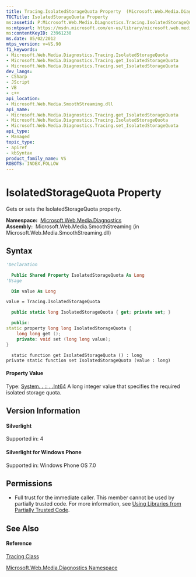 ```yaml
---
title: Tracing.IsolatedStorageQuota Property  (Microsoft.Web.Media.Diagnostics)
TOCTitle: IsolatedStorageQuota Property
ms:assetid: P:Microsoft.Web.Media.Diagnostics.Tracing.IsolatedStorageQuota
ms:mtpsurl: https://msdn.microsoft.com/en-us/library/microsoft.web.media.diagnostics.tracing.isolatedstoragequota(v=VS.90)
ms:contentKeyID: 23961230
ms.date: 05/02/2012
mtps_version: v=VS.90
f1_keywords:
- Microsoft.Web.Media.Diagnostics.Tracing.IsolatedStorageQuota
- Microsoft.Web.Media.Diagnostics.Tracing.get_IsolatedStorageQuota
- Microsoft.Web.Media.Diagnostics.Tracing.set_IsolatedStorageQuota
dev_langs:
- CSharp
- JScript
- VB
- c++
api_location:
- Microsoft.Web.Media.SmoothStreaming.dll
api_name:
- Microsoft.Web.Media.Diagnostics.Tracing.get_IsolatedStorageQuota
- Microsoft.Web.Media.Diagnostics.Tracing.IsolatedStorageQuota
- Microsoft.Web.Media.Diagnostics.Tracing.set_IsolatedStorageQuota
api_type:
- Managed
topic_type:
- apiref
- kbSyntax
product_family_name: VS
ROBOTS: INDEX,FOLLOW
---
```


# IsolatedStorageQuota Property

Gets or sets the IsolatedStorageQuota property.

**Namespace:**  [Microsoft.Web.Media.Diagnostics](microsoft-web-media-diagnostics-namespace_1.md)  
**Assembly:**  Microsoft.Web.Media.SmoothStreaming (in Microsoft.Web.Media.SmoothStreaming.dll)

## Syntax

``` vb
'Declaration

  Public Shared Property IsolatedStorageQuota As Long
'Usage

  Dim value As Long

value = Tracing.IsolatedStorageQuota
```

``` csharp
  public static long IsolatedStorageQuota { get; private set; }
```

``` c++
  public:
static property long long IsolatedStorageQuota {
    long long get ();
    private: void set (long long value);
}
```

``` jscript
  static function get IsolatedStorageQuota () : long
private static function set IsolatedStorageQuota (value : long)
```

#### Property Value

Type: [System. . :: . .Int64](https://msdn.microsoft.com/en-us/library/6yy583ek\(v=vs.90\))  
A long integer value that specifies the required isolated storage quota.  

## Version Information

#### Silverlight

Supported in: 4  

#### Silverlight for Windows Phone

Supported in: Windows Phone OS 7.0  

## Permissions

  - Full trust for the immediate caller. This member cannot be used by partially trusted code. For more information, see [Using Libraries from Partially Trusted Code](https://msdn.microsoft.com/en-us/library/8skskf63\(v=vs.90\)).

## See Also

#### Reference

[Tracing Class](tracing-class-microsoft-web-media-diagnostics_1.md)

[Microsoft.Web.Media.Diagnostics Namespace](microsoft-web-media-diagnostics-namespace_1.md)

